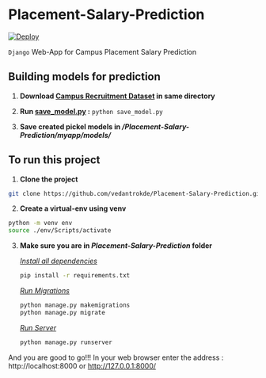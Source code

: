 # Placement-Salary-Prediction
[![Deploy](https://www.herokucdn.com/deploy/button.png)](https://heroku.com/deploy?template=https://github.com/vedantrokde/Placement-Salary-Prediction.git)

`Django` Web-App for Campus Placement Salary Prediction

## Building models for prediction

1. **Download [Campus Recruitment Dataset](https://www.kaggle.com/benroshan/factors-affecting-campus-placement) in same directory**

2. **Run [save_model.py](https://github.com/vedantrokde/Placement-Salary-Prediction/save_model.py) :** `python save_model.py`

3. **Save created pickel models in */Placement-Salary-Prediction/myapp/models/***

## To run this project

1. **Clone the project**

```sh
git clone https://github.com/vedantrokde/Placement-Salary-Prediction.git
```

2.  **Create a virtual-env using venv**

```sh
python -m venv env
source ./env/Scripts/activate
```

3.  **Make sure you are in *Placement-Salary-Prediction* folder**

    *<ins>Install all dependencies</ins>*

    ```sh
    pip install -r requirements.txt
    ```

    *<ins>Run Migrations</ins>*

    ```sh
    python manage.py makemigrations
    python manage.py migrate
    ```

    *<ins>Run Server</ins>*

    ```sh
    python manage.py runserver 
    ```

And you are good to go!!!
In your web browser enter the address : http://localhost:8000 or http://127.0.0.1:8000/
